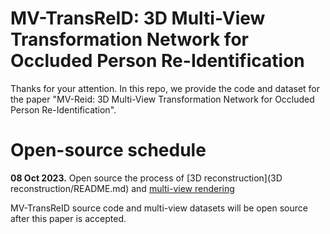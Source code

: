 
# MV-TransReID: 3D Multi-View Transformation Network for Occluded Person Re-Identification 

Thanks for your attention. In this repo, we provide the code and dataset for the paper "MV-Reid: 3D Multi-View Transformation Network for Occluded Person Re-Identification".



# Open-source  schedule


**08 Oct 2023.** Open source the process of [3D reconstruction](3D reconstruction/README.md) and [multi-view rendering]()




 MV-TransReID source code and multi-view datasets will be open source after this paper is accepted.
